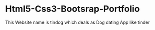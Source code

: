 # Html5-Css3-Bootsrap-Portfolio
This Website name is tindog which deals as Dog dating App like tinder 
